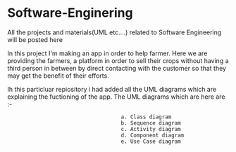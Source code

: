 # Software-Enginering
All the projects and materials(UML etc....) related to Software Engineering will be posted here

In this project I'm making an app in order to help farmer. Here we are providing the farmers, a platform in order to  sell their
crops without having a third person in between by direct contacting with the customer so that they may get the benefit of their
efforts.

Ih this particluar repiository i had added all the UML diagrams which are explaining the fuctioning of the app.
The UML diagrams which are here are :-

                                        a. Class diagram
                                        b. Sequence diagram
                                        c. Activity diagram
                                        d. Component diagram
                                        e. Use Case diagram



